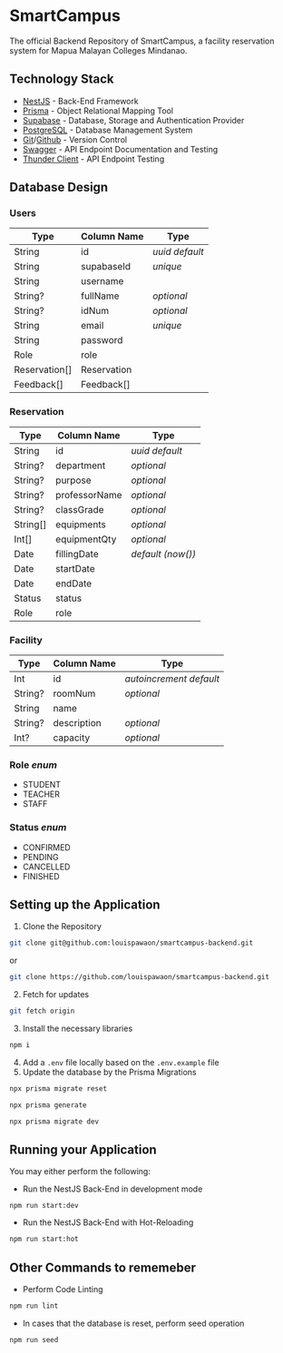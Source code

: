 # SmartCampus
The official Backend Repository of SmartCampus, a facility reservation system for Mapua Malayan Colleges Mindanao.

## Technology Stack
- [NestJS](https://docs.nestjs.com/) - Back-End Framework
- [Prisma](https://www.prisma.io/docs) - Object Relational Mapping Tool
- [Supabase](https://supabase.com/) - Database, Storage and Authentication Provider
- [PostgreSQL](https://www.postgresql.org/) - Database Management System
- [Git](https://git-scm.com/)/[Github](https://github.com/) - Version Control
- [Swagger](https://swagger.io/) - API Endpoint Documentation and Testing
- [Thunder Client](https://www.thunderclient.com/) - API Endpoint Testing

## Database Design
### **Users**

| Type    | Column Name     | Type |
| ------- | --------------- |--------------- |
| String  | id           | *uuid default*|
| String  | supabaseId            | *unique*|
| String  | username          ||
| String?  | fullName |*optional*|
| String? | idNum         | *optional*|
| String   | email          |*unique*|
| String   | password          ||
| Role  | role          ||
| Reservation[]   | Reservation||
| Feedback[]  | Feedback[]          ||

### **Reservation**

| Type    | Column Name     | Type |
| ------- | --------------- |--------------- |
| String  | id           | *uuid default*|
| String?  | department           | *optional*|
| String? | purpose          |*optional*|
| String? | professorName          |*optional*|
| String? | classGrade          |*optional*|
| String[] | equipments          |*optional*|
| Int[] | equipmentQty         |*optional*|
| Date  | fillingDate |*default (now())*|
| Date | startDate         ||
| Date   | endDate         ||
| Status   | status||
| Role  | role          ||

### **Facility**

| Type    | Column Name     | Type |
| ------- | --------------- |--------------- |
| Int  | id           | *autoincrement default*|
| String?  | roomNum           | *optional*|
| String | name          ||
| String?  | description |*optional*|
| Int? | capacity         |*optional*|

### Role *enum*
- STUDENT
- TEACHER 
- STAFF

### Status *enum*
- CONFIRMED
- PENDING 
- CANCELLED
- FINISHED

## Setting up the Application
1. Clone the Repository
```bash
git clone git@github.com:louispawaon/smartcampus-backend.git
```
or
```bash
git clone https://github.com/louispawaon/smartcampus-backend.git
```
2. Fetch for updates
```bash
git fetch origin
```
3. Install the necessary libraries
```bash
npm i
```
4. Add a `.env` file locally based on the `.env.example` file
5. Update the database by the Prisma Migrations
```bash
npx prisma migrate reset
```
```bash
npx prisma generate
```
```bash
npx prisma migrate dev
```

## Running your Application
You may either perform the following:
- Run the NestJS Back-End in development mode
```
npm run start:dev
```
- Run the NestJS Back-End with Hot-Reloading
```bash
npm run start:hot
```

## Other Commands to rememeber
- Perform Code Linting
```bash
npm run lint
```
- In cases that the database is reset, perform seed operation
```
npm run seed
```
